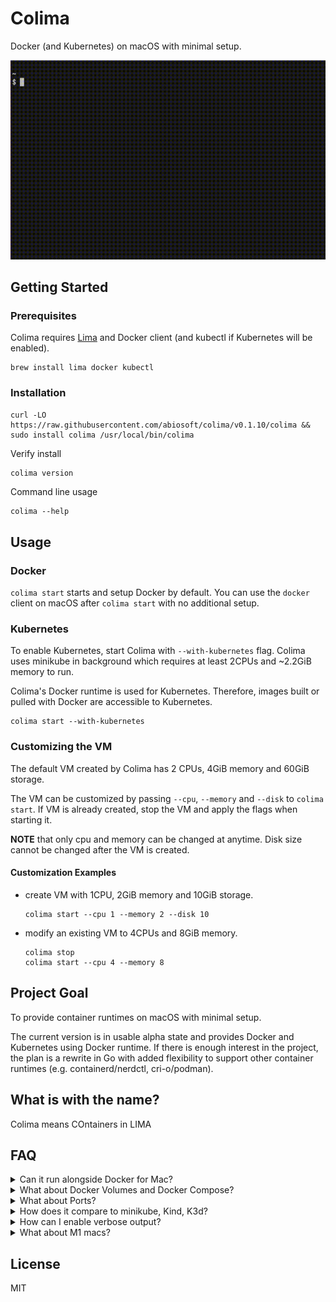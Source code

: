 # Colima

Docker (and Kubernetes) on macOS with minimal setup.

![Demonstration](colima.gif)

## Getting Started

### Prerequisites

Colima requires [Lima](https://github.com/lima-vm/lima) and Docker client (and kubectl if Kubernetes will be enabled).

```
brew install lima docker kubectl
```

### Installation

```
curl -LO https://raw.githubusercontent.com/abiosoft/colima/v0.1.10/colima && sudo install colima /usr/local/bin/colima
```

Verify install

```sh
colima version
```

Command line usage

```
colima --help
```

## Usage

### Docker

`colima start` starts and setup Docker by default.
You can use the `docker` client on macOS after `colima start` with no additional setup.

### Kubernetes

To enable Kubernetes, start Colima with `--with-kubernetes` flag.
Colima uses minikube in background which requires at least 2CPUs and ~2.2GiB memory to run.

Colima's Docker runtime is used for Kubernetes. Therefore, images built or pulled with Docker are accessible to Kubernetes.

```
colima start --with-kubernetes
```

### Customizing the VM

The default VM created by Colima has 2 CPUs, 4GiB memory and 60GiB storage.

The VM can be customized by passing `--cpu`, `--memory` and `--disk` to `colima start`.
If VM is already created, stop the VM and apply the flags when starting it.

**NOTE** that only cpu and memory can be changed at anytime. Disk size cannot be changed after the VM is created.

#### Customization Examples

- create VM with 1CPU, 2GiB memory and 10GiB storage.

  ```
  colima start --cpu 1 --memory 2 --disk 10
  ```

- modify an existing VM to 4CPUs and 8GiB memory.

  ```
  colima stop
  colima start --cpu 4 --memory 8
  ```

## Project Goal

To provide container runtimes on macOS with minimal setup.

The current version is in usable alpha state and provides Docker and Kubernetes using Docker runtime.
If there is enough interest in the project, the plan is a rewrite in Go with added flexibility to
support other container runtimes (e.g. containerd/nerdctl, cri-o/podman).

## What is with the name?

Colima means COntainers in LIMA

## FAQ

<details>
<summary>Can it run alongside Docker for Mac?</summary>
<p>

No. Colima assumes to be the default Docker context and will conflict with Docker for Mac. You should run either, not both.

</p>
</details>

<details>
<summary>What about Docker Volumes and Docker Compose?</summary>
<p>

Colima mounts the host's $HOME directory as readonly in the VM. Volume mounts and docker compose should work as expected but only readonly.

Colima uses Lima for the VM and Lima's support for writeable volumes is still experimental.
Volumes are thereby made readonly in Colima for now.

</p>
</details>

<details>
<summary>What about Ports?</summary>
<p>

Port forwarding are automatic and accessible on the macOS host.

Currently, privileged ports are not forwarded i.e. ports (1-1023). This is a limitation of Lima.

</p>
</details>

<details>
<summary>How does it compare to minikube, Kind, K3d?</summary>
<p>

### For Kubernetes

Yes, you can create a Kubernetes cluster with minikube (with Docker driver), Kind or K3d instead of enabling Kubernetes in Colima. Those are better options if you need multiple clusters, or do not need Docker and Kubernetes to share the same images and runtime.

### For Docker

Minikube with Docker runtime can expose the cluster's Docker with `minikube docker-env`. But there are some caveats.

- Kubernetes is not optional, even if you only need Docker.

- All of minikube's free drivers for macOS fall-short in one of performance, port forwarding or volumes.
  While port-forwarding and volumes are non-issue for Kubernetes, they can be deal breaker for Docker-only use.

</p>
</details>

<details>
<summary>How can I enable verbose output?</summary>
<p>

The log file is at $HOME/.colima/out.log, you can simply tail it.

```
tail -f $HOME/.colima/out.log
```

</p>
</details>

<details>
<summary>What about M1 macs?</summary>
<p>

M1 macs should work, but not tested.

The challenge is installing Lima on M1 macs, instructions are available on [Lima project page](https://github.com/lima-vm/lima/blob/master/README.md#installation).

</p>
</details>

## License

MIT

